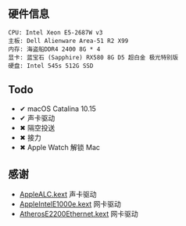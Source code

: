 ## 硬件信息

```
CPU: Intel Xeon E5-2687W v3
主板: Dell Alienware Area-51 R2 X99
内存: 海盗船DDR4 2400 8G * 4
显卡: 蓝宝石 (Sapphire) RX580 8G D5 超白金 极光特别版
硬盘: Intel 545s 512G SSD
```

## Todo

- ✔ macOS Catalina 10.15
- ✔ 声卡驱动
- ✖ 隔空投送
- ✖ 接力
- ✖ Apple Watch 解锁 Mac

## 感谢

- [AppleALC.kext](https://github.com/acidanthera/AppleALC) 声卡驱动
- [AppleIntelE1000e.kext](https://github.com/chris1111/AppleIntelE1000e) 网卡驱动
- [AtherosE2200Ethernet.kext](https://github.com/Mieze/AtherosE2200Ethernet) 网卡驱动


